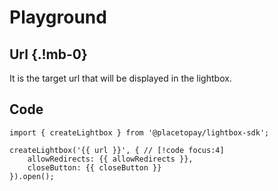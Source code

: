 <script setup lang="ts">
import { ref, computed, onMounted } from 'vue';
import IsInsideIndicator from './components/IsInsideIndicator.vue';
import OptionSection from './components/OptionSection.vue';
import RunButton from './components/RunButton.vue';
import VInput from './components/VInput.vue';
import VSwitch from './components/VSwitch.vue';

const url = ref('');
const allowRedirects = ref(true);
const closeButton = ref(true);

const config = computed(() => ({
    allowRedirects: allowRedirects.value,
    closeButton: closeButton.value,
    enforceStyles: true,
    styles: {
        backdropColor: '#0000ff',
    }
}));

const sections = [
    {
        title: 'Allow Redirects',
        description:
            'Determines whether to allow redirects from the lightbox to another URL for users who are on an iOS device or a Safari browser.',
        type: 'boolean',
        default: 'true',
        model: allowRedirects,
    },
    {
        title: 'Close Button',
        description: 'Determines if the button to close the lightbox is displayed.',
        type: 'boolean',
        default: 'true',
        model: closeButton,
    },
];

onMounted(() => {
    let i = 0;
    const defaultUrl = `${window.origin}/lightbox-sdk/example-page`;
    const clear = setInterval(() => {
        url.value += defaultUrl[i];
        i++;
        if (i === defaultUrl.length) {
            clearInterval(clear);
        }
    }, 20);
})
</script>

# Playground

<ClientOnly>
    <IsInsideIndicator />
</ClientOnly>

## Url {.!mb-0}

It is the target url that will be displayed in the lightbox.

<VInput v-model="url"/>

<OptionSection v-for="section in sections" 
    :title="section.title"
    :description="section.description"
    :type="section.type"
    :default="section.default"
    v-model="section.model.value"
/>

## Code

```js-vue
import { createLightbox } from '@placetopay/lightbox-sdk';

createLightbox('{{ url }}', { // [!code focus:4]
    allowRedirects: {{ allowRedirects }}, 
    closeButton: {{ closeButton }}
}).open();
```

<ClientOnly>
    <RunButton :url="url" :config="config" />
</ClientOnly>
